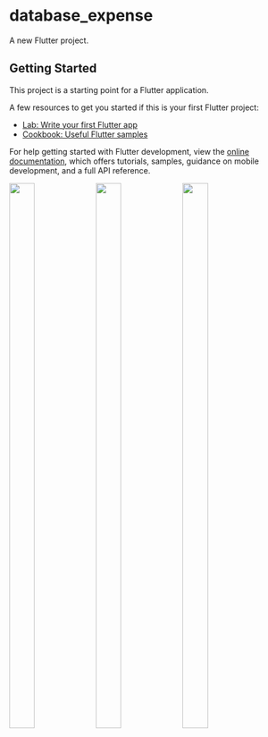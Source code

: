 # database_expense

A new Flutter project.

## Getting Started

This project is a starting point for a Flutter application.

A few resources to get you started if this is your first Flutter project:

- [Lab: Write your first Flutter app](https://docs.flutter.dev/get-started/codelab)
- [Cookbook: Useful Flutter samples](https://docs.flutter.dev/cookbook)

For help getting started with Flutter development, view the
[online documentation](https://docs.flutter.dev/), which offers tutorials,
samples, guidance on mobile development, and a full API reference.

<p float="center">

 <img src="https://github.com/MehulZinzuvadiya/database_expense/assets/120629701/bf34ddca-5d09-4378-9916-1b30edb14659" width=30% height=50%>
 <img src="https://github.com/MehulZinzuvadiya/database_expense/assets/120629701/5c72bed0-cdb7-47f9-961f-41ecf07c7fcd" width=30% height=50%>
 <img src="https://github.com/MehulZinzuvadiya/database_expense/assets/120629701/f37a2896-5fe7-4a9d-90bb-6f82c49ad520" width=30% height=50%>
 
</p>



